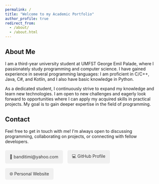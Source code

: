 ```yaml
---
permalink: /
title: "Welcome to my Academic Portfolio"
author_profile: true
redirect_from: 
  - /about/
  - /about.html
---
```


## About Me

I am a third-year university student at UMFST George Emil Palade, where I passionately study programming and computer science. I have gained experience in several programming languages: I am proficient in C/C++, Java, C#, and Kotlin, and I also have basic knowledge in Python.

As a dedicated student, I continuously strive to expand my knowledge and learn new technologies. I am open to new challenges and eagerly look forward to opportunities where I can apply my acquired skills in practical projects. My goal is to gain deeper expertise in the field of programming.

## Contact

Feel free to get in touch with me! I'm always open to discussing programming, collaborating on projects, or connecting with fellow developers.

<div class="contact-section" style="margin: 20px 0; display: flex; flex-wrap: wrap; gap: 15px;">
  <a href="mailto:banditimi@yahoo.com" class="contact-link" style="display: inline-flex; align-items: center; padding: 10px 15px; background-color: #f0f0f0; border-radius: 5px; text-decoration: none; color: #333; transition: background-color 0.3s;" aria-label="Send an email to Bandi Timea-Evelyne">
    📧 banditimi@yahoo.com
  </a>
  
  <a href="https://github.com/timi23-2004" class="contact-link" style="display: inline-flex; align-items: center; padding: 10px 15px; background-color: #f0f0f0; border-radius: 5px; text-decoration: none; color: #333; transition: background-color 0.3s;" aria-label="Visit Bandi Timea-Evelyne's GitHub profile" target="_blank" rel="noopener noreferrer">
    💻 GitHub Profile
  </a>
  
  <a href="https://timi23-2004.github.io/bandi_timi_evelyne.github.io/" class="contact-link" style="display: inline-flex; align-items: center; padding: 10px 15px; background-color: #f0f0f0; border-radius: 5px; text-decoration: none; color: #333; transition: background-color 0.3s;" aria-label="Visit Bandi Timea-Evelyne's personal website" target="_blank" rel="noopener noreferrer">
    🌐 Personal Website
  </a>
</div>

<style>
.contact-link:hover {
  background-color: #e0e0e0 !important;
  transform: translateY(-2px);
  box-shadow: 0 4px 8px rgba(0,0,0,0.1);
}

@media (max-width: 768px) {
  .contact-section {
    flex-direction: column;
  }
  
  .contact-link {
    width: 100%;
    justify-content: center;
  }
}
</style>

